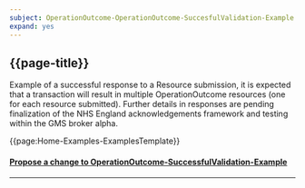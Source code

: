 ```yaml
---
subject: OperationOutcome-OperationOutcome-SuccesfulValidation-Example
expand: yes
---
```



## {{page-title}}

Example of a successful response to a Resource submission, it is expected that a transaction will result in multiple OperationOutcome resources (one for each resource submitted). Further details in responses are pending finalization of the NHS England acknowledgements framework and testing within the GMS broker alpha.

{{page:Home-Examples-ExamplesTemplate}}


<div id="Feedback" class="tabcontent">
<h4><a href='https://simplifier.net/NHS-Digital-FHIR-Genomics-Implementation-Guide/OperationOutcome-OperationOutcome-SuccesfulValidation-Example/~issues?level=File' target="_blank">Propose a change to OperationOutcome-SuccessfulValidation-Example</a></h4>
</div>

---